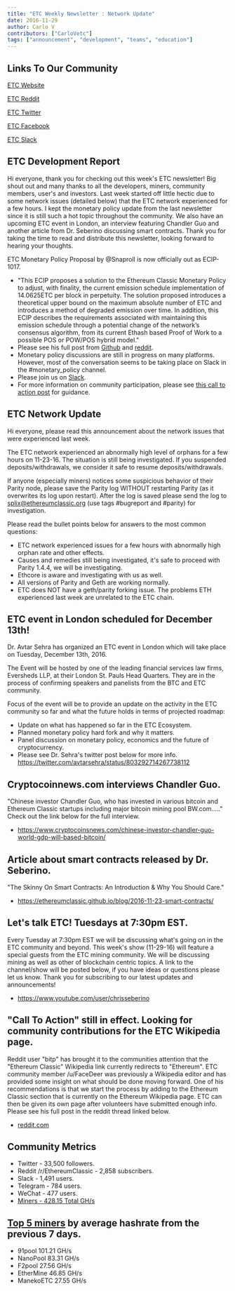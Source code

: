 ```yaml
---
title: "ETC Weekly Newsletter : Network Update"
date: 2016-11-29
author: Carlo V
contributors: ["CarloVetc"]
tags: ["announcement", "development", "teams", "education"]
---
```



## Links To Our Community

[ETC Website](https://ethereumclassic.github.io/)

[ETC Reddit](https://www.reddit.com/r/EthereumClassic/)

[ETC Twitter](http://twitter.com/eth_classic)

[ETC Facebook](https://www.facebook.com/EthereumClassicETC/)

[ETC Slack](https://ethereumclassic.herokuapp.com/)

## ETC Development Report

Hi everyone, thank you for checking out this week's ETC newsletter! Big shout out and many thanks to all the developers, miners, community members, user's and investors. Last week started off little hectic due to some network issues (detailed below) that the ETC network experienced for a few hours. I kept the monetary policy update from the last newsletter since it is still such a hot topic throughout the community. We also have an upcoming ETC event in London, an interview featuring Chandler Guo and another article from Dr. Seberino discussing smart contracts. Thank you for taking the time to read and distribute this newsletter, looking forward to hearing your thoughts.

ETC Monetary Policy Proposal by @Snaproll is now officially out as ECIP-1017.

* "This ECIP proposes a solution to the Ethereum Classic Monetary Policy to adjust, with finality, the current emission schedule implementation of 14.0625ETC per block in perpetuity. The solution proposed introduces a theoretical upper bound on the maximum absolute number of ETC and introduces a method of degraded emission over time. In addition, this ECIP describes the requirements associated with maintaining this emission schedule through a potential change of the network’s consensus algorithm, from its current Ethash based Proof of Work to a possible POS or POW/POS hybrid model." 
* Please see his full post from [Github](https://github.com/ethereumproject/ECIPs/pull/20/files) and [reddit](https://www.reddit.com/r/EthereumClassic/comments/5e5moq/etc_monetary_policy_proposal_by_snaproll_is_now/).
* Monetary policy discussions are still in progress on many platforms. However, most of the conversation seems to be taking place on Slack in the #monetary_policy channel.
* Please join us on [Slack](https://ethereumclassic.herokuapp.com/).
* For more information on community participation, please see [this call to action post](https://www.reddit.com/r/EthereumClassic/comments/4u4o61/call_for_action_what_can_i_do_to_help_ethereum/) for guidance.

## ETC Network Update
Hi everyone, please read this announcement about the network issues that were experienced last week.

The ETC network experienced an abnormally high level of orphans for a few hours on 11-23-16. The situation is still being investigated. If you suspended deposits/withdrawals, we consider it safe to resume deposits/withdrawals.

If anyone (especially miners) notices some suspicious behavior of their Parity node, please save the Parity log WITHOUT restarting Parity (as it overwrites its log upon restart). After the log is saved please send the log to splix@ethereumclassic.org (use tags #bugreport and #parity) for investigation.

Please read the bullet points below for answers to the most common questions:

* ETC network experienced issues for a few hours with abnormally high orphan rate and other effects.
* Causes and remedies still being investigated, it's safe to proceed with Parity 1.4.4, we will be investigating.
* Ethcore is aware and investigating with us as well.
* All versions of Parity and Geth are working normally.
* ETC does NOT have a geth/parity forking issue. The problems ETH experienced last week are unrelated to the ETC chain.



## ETC event in London scheduled for December 13th!

Dr. Avtar Sehra has organized an ETC event in London which will take place on Tuesday, December 13th, 2016. 

The Event will be hosted by one of the leading financial services law firms, Eversheds LLP, at their London St. Pauls Head Quarters. They are in the process of confirming speakers and panelists from the BTC and ETC community.

Focus of the event will be to provide an update on the activity in the ETC community so far and what the future holds in terms of projected roadmap: 

* Update on what has happened so far in the ETC Ecosystem. 
* Planned monetary policy hard fork and why it matters.
* Panel discussion on monetary policy, economics and the future of cryptocurrency.
* Please see Dr. Sehra's twitter post below for more info.
https://twitter.com/avtarsehra/status/803292714267738112

## Cryptocoinnews.com interviews Chandler Guo.
"Chinese investor Chandler Guo, who has invested in various bitcoin and Ethereum Classic startups including major bitcoin mining pool BW.com....." Check out the link below for the full interview.

* https://www.cryptocoinsnews.com/chinese-investor-chandler-guo-world-gdp-will-based-bitcoin/

## Article about smart contracts released by Dr. Seberino.
"The Skinny On Smart Contracts: An Introduction & Why You Should Care."

* https://ethereumclassic.github.io/blog/2016-11-23-smart-contracts/

## Let's talk ETC! Tuesdays at 7:30pm EST.
Every Tuesday at 7:30pm EST we will be discussing what's going on in the ETC community and beyond. This week's show (11-29-16) will feature a special guests from the ETC mining community. We will be discussing mining as well as other of blockchain centric topics. A link to the channel/show will be posted below, if you have ideas or questions please let us know. Thank you for subscribing to our latest updates and announcements!

* https://www.youtube.com/user/chrisseberino

## "Call To Action" still in effect. Looking for community contributions for the ETC Wikipedia page.
Reddit user "bitp" has brought it to the communities attention that the "Ethereum Classic" Wikipedia link currently redirects to "Ethereum". ETC community member /u/FaceDeer was previously a Wikipedia editor and has provided some insight on what should be done moving forward. One of his recommendations is that we start the process by adding to the Ethereum Classic section that is currently on the Ethereum Wikipedia page. ETC can then be given its own page after volunteers have submitted enough info. Please see his full post in the reddit thread linked below.

* [reddit.com](https://www.reddit.com/r/EthereumClassic/comments/5bsj3c/ethereum_classic_redirects_to_ethereum_on/)

## Community Metrics

* Twitter - 33,500 followers.
* Reddit /r/EthereumClassic - 2,858 subscribers.
* Slack - 1,491 users.
* Telegram - 784 users.
* WeChat - 477 users.
* [Miners - 428.15 Total GH/s](https://gastracker.io/stats/miners)

## [Top 5 miners](https://gastracker.io/stats/miners) by average hashrate from the previous 7 days.

* 91pool 101.21 GH/s
* NanoPool 83.31 GH/s
* F2pool 27.56 GH/s
* EtherMine 46.85 GH/s
* ManekoETC 27.55 GH/s
